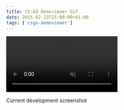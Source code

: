 ```yaml
---
title: CS:GO Demoviewer Gif
date: 2015-02-23T15:00:00+01:00
tags: ['csgo-demoviewer']
---
```

<video preload="auto" autoplay muted loop>
    <source src="{{ "csgo-demoviewer.webm" | relativeFile | url }}" type="video/webm"></source>
</video>

Current development screenshot
